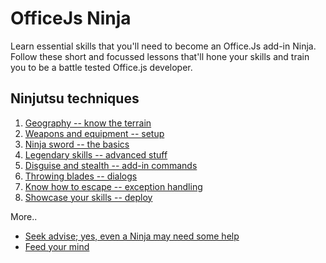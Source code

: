 # OfficeJs Ninja

Learn essential skills that you'll need to become an Office.Js add-in Ninja. Follow these short and focussed lessons that'll hone your skills and train you to be a battle tested Office.js developer.

## Ninjutsu techniques

1. [Geography -- know the terrain](./lesson-0)  
2. [Weapons and equipment -- setup](./lesson-1)  
3. [Ninja sword -- the basics](./lesson-2)  
4. [Legendary skills -- advanced stuff](./lesson-3)  
5. [Disguise and stealth -- add-in commands](./lesson-4)  
6. [Throwing blades -- dialogs](./lesson-5)  
7. [Know how to escape -- exception handling](./lesson-6)  
8. [Showcase your skills -- deploy](./lesson-7)
 
More.. 

* [Seek advise; yes, even a Ninja may need some help](./help.md)  
* [Feed your mind](./resources.md) 

